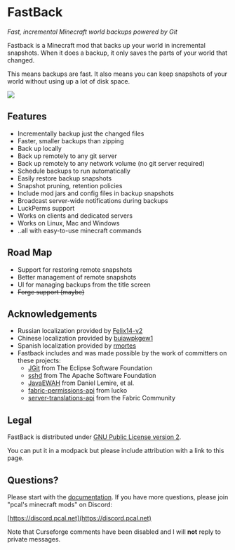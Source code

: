 # FastBack
*Fast, incremental Minecraft world backups powered by Git*

Fastback is a Minecraft mod that backs up your world in incremental snapshots.  When it does a backup,
it only saves the parts of your world that changed.

This means backups are fast.  It also means you can keep snapshots of your world without using up a lot
of disk space.

![](https://pcal43.github.io/fastback/savescreen_animation.gif)

## Features

* Incrementally backup just the changed files
* Faster, smaller backups than zipping
* Back up locally
* Back up remotely to any git server
* Back up remotely to any network volume (no git server required)
* Schedule backups to run automatically
* Easily restore backup snapshots
* Snapshot pruning, retention policies
* Include mod jars and config files in backup snapshots
* Broadcast server-wide notifications during backups
* LuckPerms support
* Works on clients and dedicated servers
* Works on Linux, Mac and Windows
* ..all with easy-to-use minecraft commands


## Road Map
* Support for restoring remote snapshots
* Better management of remote snapshots
* UI for managing backups from the title screen
* ~~Forge support (maybe)~~

## Acknowledgements

* Russian localization provided by [Felix14-v2](https://github.com/Felix14-v2)
* Chinese localization provided by [buiawpkgew1](https://github.com/buiawpkgew1)
* Spanish localization provided by [rmortes](https://github.com/rmortes)
* Fastback includes and was made possible by the work of committers on these projects:
    * [JGit](https://www.eclipse.org/jgit/) from The Eclipse Software Foundation
    * [sshd](https://mina.apache.org/sshd-project/) from The Apache Software Foundation
    * [JavaEWAH](https://github.com/lemire/javaewah) from Daniel Lemire, et al.
    * [fabric-permissions-api](https://github.com/lucko/fabric-permissions-api) from lucko
    * [server-translations-api](https://github.com/NucleoidMC/Server-Translations) from the Fabric Community

## Legal

FastBack is distributed under [GNU Public License version 2](https://github.com/pcal43/fastback/blob/main/LICENSE).

You can put it in a modpack but please include attribution with a link to this page.

## Questions?

Please start with the [documentation](https://pcal43.github.io/fastback).  If you have more
questions, please join "pcal's minecraft mods" on Discord:

[https://discord.pcal.net](https://discord.pcal.net)

Note that Curseforge comments have been disabled and I will **not** reply to private messages.

